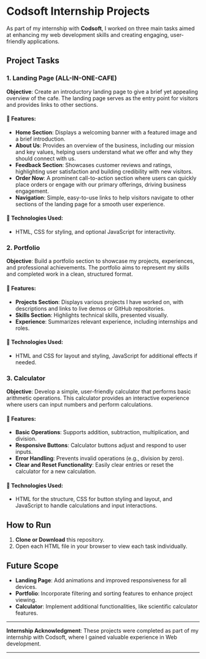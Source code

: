 # Codsoft Internship Projects

As part of my internship with **Codsoft**, I worked on three main tasks aimed at enhancing my web development skills and creating engaging, user-friendly applications.

## Project Tasks

### 1. Landing Page (ALL-IN-ONE-CAFE)

**Objective**: Create an introductory landing page to give a brief yet appealing overview of the cafe. The landing page serves as the entry point for visitors and provides links to other sections.

#### 🔹 Features:
- **Home Section**: Displays a welcoming banner with a featured image and a brief introduction.
- **About Us**: Provides an overview of the business, including our mission and key values, helping users understand what we offer and why they should connect with us.
- **Feedback Section**: Showcases customer reviews and ratings, highlighting user satisfaction and building credibility with new visitors.
- **Order Now**: A prominent call-to-action section where users can quickly place orders or engage with our primary offerings, driving business engagement.
- **Navigation**: Simple, easy-to-use links to help visitors navigate to other sections of the landing page for a smooth user experience.

#### 🔧 Technologies Used:
- HTML, CSS for styling, and optional JavaScript for interactivity.

### 2. Portfolio

**Objective**: Build a portfolio section to showcase my projects, experiences, and professional achievements. The portfolio aims to represent my skills and completed work in a clean, structured format.

#### 🔹 Features:
- **Projects Section**: Displays various projects I have worked on, with descriptions and links to live demos or GitHub repositories.
- **Skills Section**: Highlights technical skills, presented visually.
- **Experience**: Summarizes relevant experience, including internships and roles.

#### 🔧 Technologies Used:
- HTML and CSS for layout and styling, JavaScript for additional effects if needed.

### 3. Calculator

**Objective**: Develop a simple, user-friendly calculator that performs basic arithmetic operations. This calculator provides an interactive experience where users can input numbers and perform calculations.

#### 🔹 Features:
- **Basic Operations**: Supports addition, subtraction, multiplication, and division.
- **Responsive Buttons**: Calculator buttons adjust and respond to user inputs.
- **Error Handling**: Prevents invalid operations (e.g., division by zero).
- **Clear and Reset Functionality**: Easily clear entries or reset the calculator for a new calculation.

#### 🔧 Technologies Used:
- HTML for the structure, CSS for button styling and layout, and JavaScript to handle calculations and input interactions.

## How to Run

1. **Clone or Download** this repository.
2. Open each HTML file in your browser to view each task individually.

## Future Scope

- **Landing Page**: Add animations and improved responsiveness for all devices.
- **Portfolio**: Incorporate filtering and sorting features to enhance project viewing.
- **Calculator**: Implement additional functionalities, like scientific calculator features.

---

**Internship Acknowledgment**: These projects were completed as part of my internship with Codsoft, where I gained valuable experience in Web development.

---


